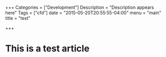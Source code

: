 +++
Categories = ["Development"]
Description = "Description appears here"
Tags = ["cfd"]
date = "2015-05-20T20:55:55-04:00"
menu = "main"
title = "test"

+++

# This is a test article

